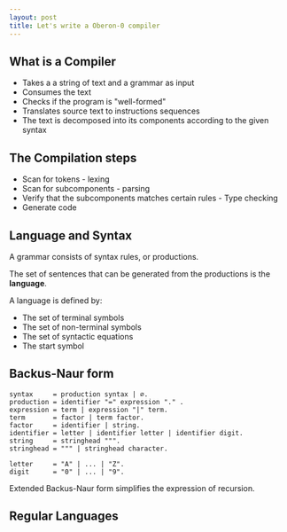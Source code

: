```yaml
---
layout: post
title: Let's write a Oberon-0 compiler
---
```


## What is a Compiler

* Takes a a string of text and a grammar as input
* Consumes the text
* Checks if the program is "well-formed"
* Translates source text to instructions sequences
* The text is decomposed into its components according to the given syntax

## The Compilation steps

* Scan for tokens - lexing
* Scan for subcomponents  - parsing
* Verify that the subcomponents matches certain rules - Type checking
* Generate code

## Language and Syntax

A grammar consists of syntax rules, or productions.

The set of sentences that can be generated from the productions is the **language**.



A language is defined by:

* The set of terminal symbols
* The set of non-terminal symbols
* The set of syntactic equations
* The start symbol

## Backus-Naur form

```
syntax     = production syntax | ∅.
production = identifier "=" expression "." .
expression = term | expression "|" term.
term       = factor | term factor.
factor     = identifier | string.
identifier = letter | identifier letter | identifier digit.
string     = stringhead """.
stringhead = """ | stringhead character.

letter     = "A" | ... | "Z".
digit      = "0" | ... | "9".
```

Extended Backus-Naur form simplifies the expression of recursion.

## Regular Languages

